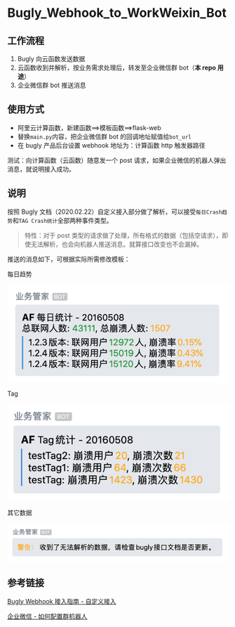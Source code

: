 # Bugly_Webhook_to_WorkWeixin_Bot

## 工作流程

1. Bugly 向云函数发送数据
2. 云函数收到并解析，按业务需求处理后，转发至企业微信群 bot（**本 repo 用途**）
3. 企业微信群 bot 推送消息

## 使用方式

- 阿里云计算函数，新建函数==>模板函数==>flask-web
- 替换`main.py`内容，把企业微信群 bot 的回调地址赋值给`bot_url`
- 在 bugly 产品后台设置 webhook 地址为：计算函数 http 触发器路径

测试：向计算函数（云函数）随意发一个 post 请求，如果企业微信的机器人弹出消息，就说明接入成功。

## 说明

按照 Bugly 文档（2020.02.22）自定义接入部分做了解析，可以接受`每日Crash趋势`和`TAG Crash统计`全部两种事件类型。

> 特性：对于 post 类型的请求做了处理，所有格式的数据（包括空请求），即使无法解析，也会向机器人推送消息。就算接口改变也不会漏掉。

推送的消息如下，可根据实际所需修改模板：

每日趋势

![每日趋势](./pic/trend.png)

Tag

![Tag](./pic/tag.png)

其它数据

![其它数据](./pic/warning.png)

## 参考链接

[Bugly Webhook 接入指南 - 自定义接入](https://bugly.qq.com/docs/user-guide/webhook-bugly/#_3)

[企业微信 - 如何配置群机器人](https://work.weixin.qq.com/help?doc_id=13376)

